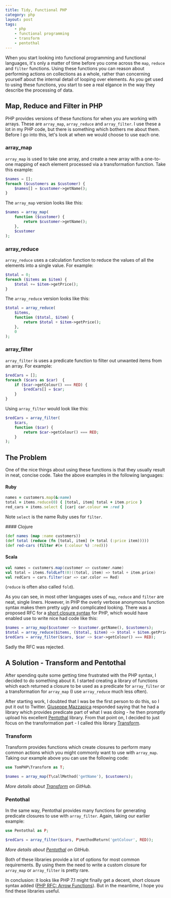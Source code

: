 ```yaml
---
title: Tidy, Functional PHP
category: php
layout: post
tags:
    - php
    - functional programming
    - transform
    - pentothal
---
```


When you start looking into functional programming and functional languages, it's
only a matter of time before you come across the `map`, `reduce` and `filter`
functions. Using these functions you can reason about performing actions on
collections as a whole, rather than concerning yourself about the internal
detail of looping over elements. As you get used to using these functions, you
start to see a real elgance in the way they describe the processing of data.

## Map, Reduce and Filter in PHP

PHP provides versions of these functions for when you are working with arrays.
These are `array_map`, `array_reduce` and `array_filter`. I use these a lot in
my PHP code, but there is something which bothers me about them. Before I go
into this, let's look at when we would choose to use each one.

### array_map

`array_map` is used to take one array, and create a new array with a one-to-one
mapping of each element processed via a transformation function. Take this
example:

```php
$names = [];
foreach ($customers as $customer) {
    $names[] = $customer->getName();
}
```

The `array_map` version looks like this:

```php
$names = array_map(
    function ($customer) {
        return $customer->getName();
    },
    $customer
);
```

### array_reduce

`array_reduce` uses a calculation function to reduce the values of all the 
elements into a single value. For example:

```php
$total = 0;
foreach ($items as $item) {
    $total += $item->getPrice();
}
```

The `array_reduce` version looks like this:

```php
$total = array_reduce(
    $items,
    function ($total, $item) {
        return $total + $item->getPrice();
    },
    0
);
```

### array_filter

`array_filter` is uses a predicate function to filter out unwanted items
from an array. For example:

```php
$redCars = [];
foreach ($cars as $car)  {
    if ($car->getColour() === RED) {
        $redCars[] = $car;
    }
}
```

Using `array_filter` would look like this:

```php
$redCars = array_filter(
    $cars,
    function ($car) {
        return $car->getColour() === RED;
    }
);
```

## The Problem

One of the nice things about using these functions is that they usually result
in neat, concise code. Take the above examples in the following languages:

#### Ruby

```ruby
names = customers.map(&:name)
total = items.reduce(0) { |total, item| total + item.price }
red_cars = items.select { |car| car.colour == :red }
```

Note `select` is the name Ruby uses for `filter`.

#### Clojure

```clojure
(def names (map :name customers))
(def total (reduce (fn [total, item] (+ total (:price item)))))
(def red-cars (filter #(= (:colour %) :red)))
```

#### Scala

```scala
val names = customers.map(customer => customer.name)
val total = items.foldLeft(0)((total, item) => total + item.price)
val redCars = cars.filter(car => car.color == Red)
```

(`reduce` is often also called `fold`).

As you can see, in most other languages uses of `map`, `reduce` and `filter`
are neat, single liners. However, in PHP the overly verbose anonymous function
syntax makes them pretty ugly and complicated looking. There was a
proposed RFC for a
[short closure syntax](https://wiki.php.net/rfc/short_closures) for PHP, which
would have enabled use to write nice had code like this:

```php
$names = array_map($customer ~> $customer.getName(), $customers);
$total = array_reduce($items, ($total, $item) ~> $total + $item.getPrice);
$redCars = array_filter($cars, $car ~> $car->getColour() === RED);
```

Sadly the RFC was rejected.

## A Solution - Transform and Pentothal

After spending quite some getting time frustrated with the PHP syntax, I
decided to do something about it. I started creating a library of functions
which each returned a closure to be used as a predicate for `array_filter` or a
transformation for `array_map` (I use `array_reduce` much less often).

After starting work, I doubted that I was be the first person to do this,
so I put it out to Twitter. [Giuseppe Mazzapica](https://twitter.com/gmazzap)
responded saying that he had a library which provides predicate part of what I
was doing - he then promptly upload his excellent
[Pentothal](https://github.com/Giuseppe-Mazzapica/Pentothal) library. From that
point on, I decided to just focus on the transformation part - I called this
library [Transform](https://github.com/tomphp/php-transform).

### Transform

Transform provides functions which create closures to perform many common
actions which you might commonly want to use with `array_map`. Taking our
example above you can use the following code:

```php
use TomPHP\Transform as T;

$names = array_map(T\callMethod('getName'), $customers);
```

*More details about [Transform](https://github.com/tomphp/php-transform) on GitHub.*

### Pentothal

In the same way, Pentothal provides many functions for generating predicate
closures to use with `array_filter`. Again, taking our earlier example:

```php
use Pentothal as P;

$redCars = array_filter($cars, P\methodReturn('getColour', RED));
```

*More details about [Pentothal](https://github.com/Giuseppe-Mazzapica/Pentothal) on GitHub.*

Both of these libraries provide a lot of options for most common requirements.
By using them the need to write a custom closure for `array_map` or
`array_filter` is pretty rare.

In conclusion: it looks like PHP 7.1 might finally get a decent, short closure
syntax added ([PHP RFC: Arrow
Functions](https://wiki.php.net/rfc/arrow_functions)). But in the meantime, I
hope you find these libraries useful.
